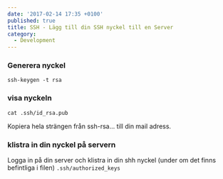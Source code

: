 ```yaml
---
date: '2017-02-14 17:35 +0100'
published: true
title: SSH - Lägg till din SSH nyckel till en Server
category:
  - Development
---
```

### Generera nyckel

```
ssh-keygen -t rsa
```
### visa nyckeln

```
cat .ssh/id_rsa.pub
```
Kopiera hela strängen från ssh-rsa... till din mail adress.

### klistra in din nyckel på servern

Logga in på din server och klistra in din shh nyckel (under om det finns befintliga i filen) `.ssh/authorized_keys` 
